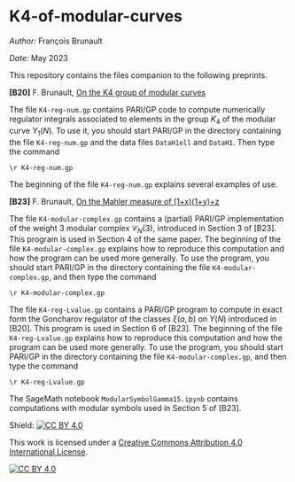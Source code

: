 # K4-of-modular-curves

*Author:* François Brunault

*Date:* May 2023

This repository contains the files companion to the following preprints.

**\[B20\]** F. Brunault, [On the K4 group of modular curves](https://arxiv.org/abs/2009.07614)

The file `K4-reg-num.gp` contains PARI/GP code to compute numerically regulator integrals associated to elements in the group $K_4$ of the modular curve $Y_1(N)$. To use it, you should start PARI/GP in the directory containing the file `K4-reg-num.gp` and the data files `DataH1ell` and `DataH1`. Then type the command

```
\r K4-reg-num.gp
```

The beginning of the file `K4-reg-num.gp` explains several examples of use.

**\[B23\]** F. Brunault, [On the Mahler measure of (1+x)(1+y)+z](https://arxiv.org/abs/2305.02992)

The file `K4-modular-complex.gp` contains a (partial) PARI/GP implementation of the weight $3$ modular complex $\mathcal{C}_N(3)$, introduced in Section 3 of \[B23\]. This program is used in Section 4 of the same paper. The beginning of the file `K4-modular-complex.gp` explains how to reproduce this computation and how the program can be used more generally. To use the program, you should start PARI/GP in the directory containing the file `K4-modular-complex.gp`, and then type the command

```
\r K4-modular-complex.gp
```

The file `K4-reg-Lvalue.gp` contains a PARI/GP program to compute in exact form the Goncharov regulator of the classes $\xi(a,b)$ on $Y(N)$ introduced in \[B20\]. This program is used in Section 6 of \[B23\]. The beginning of the file `K4-reg-Lvalue.gp` explains how to reproduce this computation and how the program can be used more generally. To use the program, you should start PARI/GP in the directory containing the file `K4-modular-complex.gp`, and then type the command

```
\r K4-reg-Lvalue.gp
```

The SageMath notebook `ModularSymbolGamma15.ipynb` contains computations with modular symbols used in Section 5 of \[B23\].



Shield: [![CC BY 4.0][cc-by-shield]][cc-by]

This work is licensed under a
[Creative Commons Attribution 4.0 International License][cc-by].

[![CC BY 4.0][cc-by-image]][cc-by]

[cc-by]: http://creativecommons.org/licenses/by/4.0/
[cc-by-image]: https://i.creativecommons.org/l/by/4.0/88x31.png
[cc-by-shield]: https://img.shields.io/badge/License-CC%20BY%204.0-lightgrey.svg
